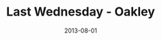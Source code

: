 ---
layout: media
category: media
series: "God Is ____"
title: "Last Wednesday - Oakley"
date: 2013-08-01
description: "Kyle talks about how God is using fire to make men of steel."
video: "https://s3.amazonaws.com/crossroadsvideomessages/073113-oakley-lw.mp4"
video-poster: "https://www.crossroads.net/uploadedfiles/073113-oakley-lw-still.jpg"
---